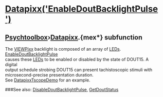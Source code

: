 # [Datapixx('EnableDoutBacklightPulse')](Datapixx-EnableDoutBacklightPulse) 
## [Psychtoolbox](Pyschtoolbox)&#8250;[Datapixx](Datapixx).{mex*} subfunction


The [VIEWPixx](VIEWPixx) backlight is composed of an array of [LEDs](LEDs). [EnableDoutBacklightPulse](EnableDoutBacklightPulse)  
causes these [LEDs](LEDs) to be enabled or disabled by the state of DOUT15. A digital  
output schedule strobing DOUT15 can present tachistoscopic stimuli with  
microsecond-precise presentation duration.  
See [DatapixxTscopeDemo](DatapixxTscopeDemo) for an example.  
  


###See also:
[DisableDoutBacklightPulse](Datapixx-DisableDoutBacklightPulse), [GetDoutStatus](Datapixx-GetDoutStatus)
